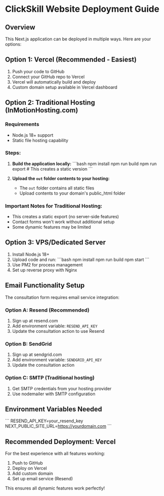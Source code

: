 # ClickSkill Website Deployment Guide

## Overview
This Next.js application can be deployed in multiple ways. Here are your options:

## Option 1: Vercel (Recommended - Easiest)
1. Push your code to GitHub
2. Connect your GitHub repo to Vercel
3. Vercel will automatically build and deploy
4. Custom domain setup available in Vercel dashboard

## Option 2: Traditional Hosting (InMotionHosting.com)

### Requirements
- Node.js 18+ support
- Static file hosting capability

### Steps:
1. **Build the application locally:**
   \`\`\`bash
   npm install
   npm run build
   npm run export  # This creates a static version
   \`\`\`

2. **Upload the `out` folder contents to your hosting:**
   - The `out` folder contains all static files
   - Upload contents to your domain's public_html folder

### Important Notes for Traditional Hosting:
- This creates a static export (no server-side features)
- Contact forms won't work without additional setup
- Some dynamic features may be limited

## Option 3: VPS/Dedicated Server
1. Install Node.js 18+
2. Upload code and run:
   \`\`\`bash
   npm install
   npm run build
   npm start
   \`\`\`
3. Use PM2 for process management
4. Set up reverse proxy with Nginx

## Email Functionality Setup
The consultation form requires email service integration:

### Option A: Resend (Recommended)
1. Sign up at resend.com
2. Add environment variable: `RESEND_API_KEY`
3. Update the consultation action to use Resend

### Option B: SendGrid
1. Sign up at sendgrid.com
2. Add environment variable: `SENDGRID_API_KEY`
3. Update the consultation action

### Option C: SMTP (Traditional hosting)
1. Get SMTP credentials from your hosting provider
2. Use nodemailer with SMTP configuration

## Environment Variables Needed
\`\`\`
RESEND_API_KEY=your_resend_key
NEXT_PUBLIC_SITE_URL=https://yourdomain.com
\`\`\`

## Recommended Deployment: Vercel
For the best experience with all features working:
1. Push to GitHub
2. Deploy on Vercel
3. Add custom domain
4. Set up email service (Resend)

This ensures all dynamic features work perfectly!
